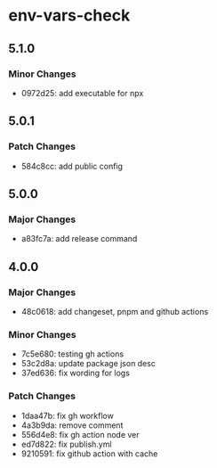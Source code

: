 # env-vars-check

## 5.1.0

### Minor Changes

- 0972d25: add executable for npx

## 5.0.1

### Patch Changes

- 584c8cc: add public config

## 5.0.0

### Major Changes

- a83fc7a: add release command

## 4.0.0

### Major Changes

- 48c0618: add changeset, pnpm and github actions

### Minor Changes

- 7c5e680: testing gh actions
- 53c2d8a: update package json desc
- 37ed636: fix wording for logs

### Patch Changes

- 1daa47b: fix gh workflow
- 4a3b9da: remove comment
- 556d4e8: fix gh action node ver
- ed7d822: fix publish.yml
- 9210591: fix github action with cache
